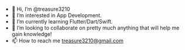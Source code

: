 - 👋 Hi, I’m @treasure3210
- 👀 I’m interested in App Development.
- 🌱 I’m currently learning Flutter/Dart/Swift.
- 💞️ I’m looking to collaborate on pretty much anything that will help me gain knowledge!
- 📫 How to reach me treasure3210@gmail.com

<!---
treasure3210/treasure3210 is a ✨ special ✨ repository because its `README.md` (this file) appears on your GitHub profile.
You can click the Preview link to take a look at your changes.
--->
